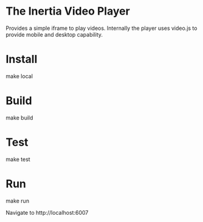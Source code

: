 # The Inertia Video Player

Provides a simple iframe to play videos.
Internally the player uses video.js to provide mobile and desktop capability.

# Install

make local

# Build

make build

# Test

make test

# Run

make run

Navigate to http://localhost:6007
